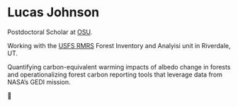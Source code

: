 # Lucas Johnson 

Postdoctoral Scholar at [OSU](https://oregonstate.edu/).

Working with the [USFS RMRS](https://research.fs.usda.gov/rmrs) Forest Inventory and Analyisi unit in Riverdale, UT.

Quantifying carbon-equivalent warming impacts of albedo change in forests and operationalizing forest carbon reporting tools that leverage data from NASA’s GEDI mission.

:evergreen_tree:

